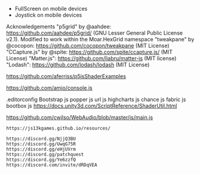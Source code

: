 - FullScreen on mobile devices
- Joystick on mobile devices

Acknowledgements
"p5grid" by @aahdee: https://github.com/aahdee/p5grid/ (GNU Lesser General Public License v2.1). Modified to work within the Moar.HexGrid namespace
"tweakpane" by @cocopon: https://github.com/cocopon/tweakpane (MIT License)
"CCapture.js" by @spite: https://github.com/spite/ccapture.js/ (MIT License)
"Matter.js": https://github.com/liabru/matter-js (MIT license)
"Lodash": https://github.com/lodash/lodash (MIT License)

https://github.com/aferriss/p5jsShaderExamples

https://github.com/amio/console.js


.editorconfig
Bootstrap js
popper js
url js
highcharts js
chance js
fabric js
bootbox js
https://docs.unity3d.com/ScriptReference/ShaderUtil.html

https://github.com/cwilso/WebAudio/blob/master/js/main.js

    https://js13kgames.github.io/resources/
    
    https://discord.gg/NjjQ3BU
    https://discord.gg/UwqG75R
    https://discord.gg/eHjUVrm
    https://discord.gg/patchquest
    https://discord.gg/Ye6zzfQ
    https://discord.com/invite/dRDqVEA